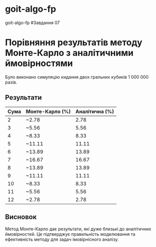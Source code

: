 # goit-algo-fp
goit-algo-fp
#Завдання 07
# Порівняння результатів методу Монте-Карло з аналітичними ймовірностями

Було виконано симуляцію кидання двох гральних кубиків 1 000 000 разів.

## Результати

| Сума | Монте-Карло (%) | Аналітична (%) |
|------|------------------|----------------|
| 2    | ~2.78            | 2.78           |
| 3    | ~5.56            | 5.56           |
| 4    | ~8.33            | 8.33           |
| 5    | ~11.11           | 11.11          |
| 6    | ~13.89           | 13.89          |
| 7    | ~16.67           | 16.67          |
| 8    | ~13.89           | 13.89          |
| 9    | ~11.11           | 11.11          |
| 10   | ~8.33            | 8.33           |
| 11   | ~5.56            | 5.56           |
| 12   | ~2.78            | 2.78           |

## Висновок

Метод Монте-Карло дає результати, які дуже близькі до аналітичних ймовірностей. Це підтверджує правильність моделювання та ефективність методу для задач імовірнісного аналізу.

